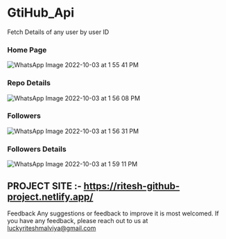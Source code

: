 # GtiHub_Api
Fetch Details of any user by user ID



### Home Page
![WhatsApp Image 2022-10-03 at 1 55 41 PM](https://user-images.githubusercontent.com/99033374/193533102-8b59cd02-81e9-4223-9635-b35a18f19618.jpeg)





### Repo Details
![WhatsApp Image 2022-10-03 at 1 56 08 PM](https://user-images.githubusercontent.com/99033374/193533403-9cff6289-b961-41a0-b25e-2ba38788d903.jpeg)




### Followers
![WhatsApp Image 2022-10-03 at 1 56 31 PM](https://user-images.githubusercontent.com/99033374/193533227-01510973-826b-4bc7-afb9-7451b95729f6.jpeg)




### Followers Details

![WhatsApp Image 2022-10-03 at 1 59 11 PM](https://user-images.githubusercontent.com/99033374/193533536-a71c0c55-74b5-4d10-94c0-b7b700e01c32.jpeg)

  
    
      
      
## PROJECT SITE :- https://ritesh-github-project.netlify.app/



Feedback
Any suggestions or feedback to improve it is most welcomed. If you have any feedback, please reach out to us at luckyriteshmalviya@gmail.com
